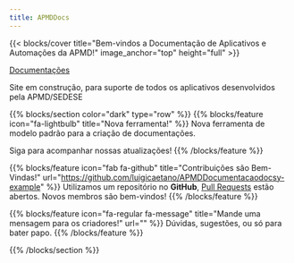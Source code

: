 ```yaml
---
title: APMDDocs
---
```


{{< blocks/cover title="Bem-vindos a Documentação de Aplicativos e Automações da APMD!" image_anchor="top" height="full" >}}

<a class="btn btn-lg btn-secondary me-3 mb-4" href="https://apmddoc.netlify.app/docs/">
  Documentações <i class="fa-solid fa-file-invoice"></i>
</a>
<p class="lead mt-5">Site em construção, para suporte de todos os aplicativos desenvolvidos pela APMD/SEDESE</p>



{{% blocks/section color="dark" type="row" %}}
{{% blocks/feature icon="fa-lightbulb" title="Nova ferramenta!" %}}
Nova ferramenta de modelo padrão para a criação de documentações.

Siga para acompanhar nossas atualizações!
{{% /blocks/feature %}}


{{% blocks/feature icon="fab fa-github" title="Contribuições são Bem-Vindas!" url="https://github.com/luigicaetano/APMDDocumentacaodocsy-example" %}}
Utilizamos um repositório no **GitHub**, [Pull Requests](https://github.com/luigicaetano/APMDDocumentacao/pulls) estão abertos. Novos membros são bem-vindos!
{{% /blocks/feature %}}


{{% blocks/feature icon="fa-regular fa-message" title="Mande uma mensagem para os criadores!" url="" %}}
Dúvidas, sugestões, ou só para bater papo.
{{% /blocks/feature %}}


{{% /blocks/section %}}